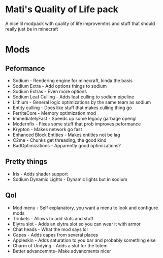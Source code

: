 # Mati's Quality of Life pack

A nice lil modpack with quality of life improvemtns and stuff that should really
just be in minecraft

# Mods

## Peformance

- Sodium - Rendering engine for minecraft, kinda the basis
- Sodium Extra - Add options things to sodium
- Sodium Extras - Even more options
- Sodium Leaf Culling - Adds leaf culling to sodium pipeline
- Lithium - General logic optimizations by the same team as sodium
- Entity culling - Does like stuff that makes culling thing go
- FerriteCore - Memory optimization mod
- ImmediatelyFast - Speeds up some legacy garbage opengl
- Modernfix - Fixes some stuff that prob improves peformance
- Krypton - Makes network go fast
- Enhanced Block Entities - Makes entities not be lag
- C2me - Chunks get threading, the good kind
- BadOptimizations - Apparently good optimizations?

## Pretty things

- Iris - Adds shader support
- Sodium Dynamic Lights - Dynamic lights but in sodium

## Qol

- Mod menu - Self explanatory, you want a menu to look and configure mods
- Trinkets - Allows to add slots and stuff
- Elytra slot - Adds an elytra slot so you can wear it with armor
- Chat heads - What the mod says lol
- Capes - Adds capes from several places
- Appleskin - Adds saturation to you bar and probably something else
- Charm of Undying - Adds a slot for the totem
- Better advancemnts- Make advancments nicer
